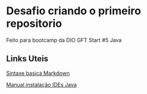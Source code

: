 # Desafio criando o primeiro repositorio
Feito para bootcamp da DIO GFT Start #5 Java 

## Links Uteis 
[Sintaxe basica Markdown](https://www.markdownguide.org/getting-started/)

[Manual instalação IDEs Java]([https://www.markdownguide.org/getting-started/](https://github.com/cami-la/curso-dio-dominando-ides-java))

